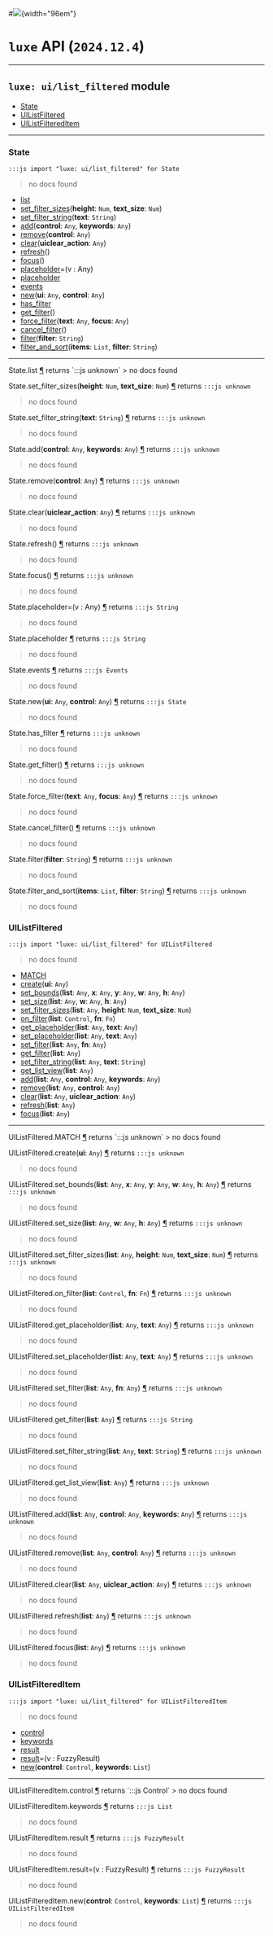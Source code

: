 #![](../../../../../../images/luxe-dark.svg){width="96em"}

# `luxe` API (`2024.12.4`)  


---

## `luxe: ui/list_filtered` module

- [State](#state)   
- [UIListFiltered](#uilistfiltered)   
- [UIListFilteredItem](#uilistfiltereditem)   

---

### State
`:::js import "luxe: ui/list_filtered" for State`
> no docs found

- [list](#State.list)
- [set_filter_sizes](#State.set_filter_sizes+2)(**height**: `Num`, **text_size**: `Num`)
- [set_filter_string](#State.set_filter_string)(**text**: `String`)
- [add](#State.add+2)(**control**: `Any`, **keywords**: `Any`)
- [remove](#State.remove)(**control**: `Any`)
- [clear](#State.clear)(**uiclear_action**: `Any`)
- [refresh](#State.refresh)()
- [focus](#State.focus)()
- [placeholder](#State.placeholder=)=(v : Any)
- [placeholder](#State.placeholder)
- [events](#State.events)
- [new](#State.new+2)(**ui**: `Any`, **control**: `Any`)
- [has_filter](#State.has_filter)
- [get_filter](#State.get_filter)()
- [force_filter](#State.force_filter+2)(**text**: `Any`, **focus**: `Any`)
- [cancel_filter](#State.cancel_filter)()
- [filter](#State.filter)(**filter**: `String`)
- [filter_and_sort](#State.filter_and_sort+2)(**items**: `List`, **filter**: `String`)

<hr/>
<endpoint module="luxe: ui/list_filtered" class="State" signature="list"></endpoint>
<signature id="State.list">State.list
<a class="headerlink" href="#State.list" title="Permanent link">¶</a></signature>
<span class='api_ret'>returns</span> `:::js unknown`
> no docs found   

<endpoint module="luxe: ui/list_filtered" class="State" signature="set_filter_sizes(height : Num, text_size : Num)"></endpoint>
<signature id="State.set_filter_sizes+2">State.set_filter_sizes(**height**: `Num`, **text_size**: `Num`)
<a class="headerlink" href="#State.set_filter_sizes+2" title="Permanent link">¶</a></signature>
<span class='api_ret'>returns</span> `:::js unknown`
> no docs found   

<endpoint module="luxe: ui/list_filtered" class="State" signature="set_filter_string(text : String)"></endpoint>
<signature id="State.set_filter_string">State.set_filter_string(**text**: `String`)
<a class="headerlink" href="#State.set_filter_string" title="Permanent link">¶</a></signature>
<span class='api_ret'>returns</span> `:::js unknown`
> no docs found   

<endpoint module="luxe: ui/list_filtered" class="State" signature="add(control : Any, keywords : Any)"></endpoint>
<signature id="State.add+2">State.add(**control**: `Any`, **keywords**: `Any`)
<a class="headerlink" href="#State.add+2" title="Permanent link">¶</a></signature>
<span class='api_ret'>returns</span> `:::js unknown`
> no docs found   

<endpoint module="luxe: ui/list_filtered" class="State" signature="remove(control : Any)"></endpoint>
<signature id="State.remove">State.remove(**control**: `Any`)
<a class="headerlink" href="#State.remove" title="Permanent link">¶</a></signature>
<span class='api_ret'>returns</span> `:::js unknown`
> no docs found   

<endpoint module="luxe: ui/list_filtered" class="State" signature="clear(uiclear_action : Any)"></endpoint>
<signature id="State.clear">State.clear(**uiclear_action**: `Any`)
<a class="headerlink" href="#State.clear" title="Permanent link">¶</a></signature>
<span class='api_ret'>returns</span> `:::js unknown`
> no docs found   

<endpoint module="luxe: ui/list_filtered" class="State" signature="refresh()"></endpoint>
<signature id="State.refresh">State.refresh()
<a class="headerlink" href="#State.refresh" title="Permanent link">¶</a></signature>
<span class='api_ret'>returns</span> `:::js unknown`
> no docs found   

<endpoint module="luxe: ui/list_filtered" class="State" signature="focus()"></endpoint>
<signature id="State.focus">State.focus()
<a class="headerlink" href="#State.focus" title="Permanent link">¶</a></signature>
<span class='api_ret'>returns</span> `:::js unknown`
> no docs found   

<endpoint module="luxe: ui/list_filtered" class="State" signature="placeholder=(v : Any)"></endpoint>
<signature id="State.placeholder=">State.placeholder=(v : Any)
<a class="headerlink" href="#State.placeholder=" title="Permanent link">¶</a></signature>
<span class='api_ret'>returns</span> `:::js String`
> no docs found   

<endpoint module="luxe: ui/list_filtered" class="State" signature="placeholder"></endpoint>
<signature id="State.placeholder">State.placeholder
<a class="headerlink" href="#State.placeholder" title="Permanent link">¶</a></signature>
<span class='api_ret'>returns</span> `:::js String`
> no docs found   

<endpoint module="luxe: ui/list_filtered" class="State" signature="events"></endpoint>
<signature id="State.events">State.events
<a class="headerlink" href="#State.events" title="Permanent link">¶</a></signature>
<span class='api_ret'>returns</span> `:::js Events`
> no docs found   

<endpoint module="luxe: ui/list_filtered" class="State" signature="new(ui : Any, control : Any)"></endpoint>
<signature id="State.new+2">State.new(**ui**: `Any`, **control**: `Any`)
<a class="headerlink" href="#State.new+2" title="Permanent link">¶</a></signature>
<span class='api_ret'>returns</span> `:::js State`
> no docs found   

<endpoint module="luxe: ui/list_filtered" class="State" signature="has_filter"></endpoint>
<signature id="State.has_filter">State.has_filter
<a class="headerlink" href="#State.has_filter" title="Permanent link">¶</a></signature>
<span class='api_ret'>returns</span> `:::js unknown`
> no docs found   

<endpoint module="luxe: ui/list_filtered" class="State" signature="get_filter()"></endpoint>
<signature id="State.get_filter">State.get_filter()
<a class="headerlink" href="#State.get_filter" title="Permanent link">¶</a></signature>
<span class='api_ret'>returns</span> `:::js unknown`
> no docs found   

<endpoint module="luxe: ui/list_filtered" class="State" signature="force_filter(text : Any, focus : Any)"></endpoint>
<signature id="State.force_filter+2">State.force_filter(**text**: `Any`, **focus**: `Any`)
<a class="headerlink" href="#State.force_filter+2" title="Permanent link">¶</a></signature>
<span class='api_ret'>returns</span> `:::js unknown`
> no docs found   

<endpoint module="luxe: ui/list_filtered" class="State" signature="cancel_filter()"></endpoint>
<signature id="State.cancel_filter">State.cancel_filter()
<a class="headerlink" href="#State.cancel_filter" title="Permanent link">¶</a></signature>
<span class='api_ret'>returns</span> `:::js unknown`
> no docs found   

<endpoint module="luxe: ui/list_filtered" class="State" signature="filter(filter : String)"></endpoint>
<signature id="State.filter">State.filter(**filter**: `String`)
<a class="headerlink" href="#State.filter" title="Permanent link">¶</a></signature>
<span class='api_ret'>returns</span> `:::js unknown`
> no docs found   

<endpoint module="luxe: ui/list_filtered" class="State" signature="filter_and_sort(items : List, filter : String)"></endpoint>
<signature id="State.filter_and_sort+2">State.filter_and_sort(**items**: `List`, **filter**: `String`)
<a class="headerlink" href="#State.filter_and_sort+2" title="Permanent link">¶</a></signature>
<span class='api_ret'>returns</span> `:::js unknown`
> no docs found   

### UIListFiltered
`:::js import "luxe: ui/list_filtered" for UIListFiltered`
> no docs found

- [MATCH](#UIListFiltered.MATCH)
- [create](#UIListFiltered.create)(**ui**: `Any`)
- [set_bounds](#UIListFiltered.set_bounds+5)(**list**: `Any`, **x**: `Any`, **y**: `Any`, **w**: `Any`, **h**: `Any`)
- [set_size](#UIListFiltered.set_size+3)(**list**: `Any`, **w**: `Any`, **h**: `Any`)
- [set_filter_sizes](#UIListFiltered.set_filter_sizes+3)(**list**: `Any`, **height**: `Num`, **text_size**: `Num`)
- [on_filter](#UIListFiltered.on_filter+2)(**list**: `Control`, **fn**: `Fn`)
- [get_placeholder](#UIListFiltered.get_placeholder+2)(**list**: `Any`, **text**: `Any`)
- [set_placeholder](#UIListFiltered.set_placeholder+2)(**list**: `Any`, **text**: `Any`)
- [set_filter](#UIListFiltered.set_filter+2)(**list**: `Any`, **fn**: `Any`)
- [get_filter](#UIListFiltered.get_filter)(**list**: `Any`)
- [set_filter_string](#UIListFiltered.set_filter_string+2)(**list**: `Any`, **text**: `String`)
- [get_list_view](#UIListFiltered.get_list_view)(**list**: `Any`)
- [add](#UIListFiltered.add+3)(**list**: `Any`, **control**: `Any`, **keywords**: `Any`)
- [remove](#UIListFiltered.remove+2)(**list**: `Any`, **control**: `Any`)
- [clear](#UIListFiltered.clear+2)(**list**: `Any`, **uiclear_action**: `Any`)
- [refresh](#UIListFiltered.refresh)(**list**: `Any`)
- [focus](#UIListFiltered.focus)(**list**: `Any`)

<hr/>
<endpoint module="luxe: ui/list_filtered" class="UIListFiltered" signature="MATCH"></endpoint>
<signature id="UIListFiltered.MATCH">UIListFiltered.MATCH
<a class="headerlink" href="#UIListFiltered.MATCH" title="Permanent link">¶</a></signature>
<span class='api_ret'>returns</span> `:::js unknown`
> no docs found   

<endpoint module="luxe: ui/list_filtered" class="UIListFiltered" signature="create(ui : Any)"></endpoint>
<signature id="UIListFiltered.create">UIListFiltered.create(**ui**: `Any`)
<a class="headerlink" href="#UIListFiltered.create" title="Permanent link">¶</a></signature>
<span class='api_ret'>returns</span> `:::js unknown`
> no docs found   

<endpoint module="luxe: ui/list_filtered" class="UIListFiltered" signature="set_bounds(list : Any, x : Any, y : Any, w : Any, h : Any)"></endpoint>
<signature id="UIListFiltered.set_bounds+5">UIListFiltered.set_bounds(**list**: `Any`, **x**: `Any`, **y**: `Any`, **w**: `Any`, **h**: `Any`)
<a class="headerlink" href="#UIListFiltered.set_bounds+5" title="Permanent link">¶</a></signature>
<span class='api_ret'>returns</span> `:::js unknown`
> no docs found   

<endpoint module="luxe: ui/list_filtered" class="UIListFiltered" signature="set_size(list : Any, w : Any, h : Any)"></endpoint>
<signature id="UIListFiltered.set_size+3">UIListFiltered.set_size(**list**: `Any`, **w**: `Any`, **h**: `Any`)
<a class="headerlink" href="#UIListFiltered.set_size+3" title="Permanent link">¶</a></signature>
<span class='api_ret'>returns</span> `:::js unknown`
> no docs found   

<endpoint module="luxe: ui/list_filtered" class="UIListFiltered" signature="set_filter_sizes(list : Any, height : Num, text_size : Num)"></endpoint>
<signature id="UIListFiltered.set_filter_sizes+3">UIListFiltered.set_filter_sizes(**list**: `Any`, **height**: `Num`, **text_size**: `Num`)
<a class="headerlink" href="#UIListFiltered.set_filter_sizes+3" title="Permanent link">¶</a></signature>
<span class='api_ret'>returns</span> `:::js unknown`
> no docs found   

<endpoint module="luxe: ui/list_filtered" class="UIListFiltered" signature="on_filter(list : Control, fn : Fn)"></endpoint>
<signature id="UIListFiltered.on_filter+2">UIListFiltered.on_filter(**list**: `Control`, **fn**: `Fn`)
<a class="headerlink" href="#UIListFiltered.on_filter+2" title="Permanent link">¶</a></signature>
<span class='api_ret'>returns</span> `:::js unknown`
> no docs found   

<endpoint module="luxe: ui/list_filtered" class="UIListFiltered" signature="get_placeholder(list : Any, text : Any)"></endpoint>
<signature id="UIListFiltered.get_placeholder+2">UIListFiltered.get_placeholder(**list**: `Any`, **text**: `Any`)
<a class="headerlink" href="#UIListFiltered.get_placeholder+2" title="Permanent link">¶</a></signature>
<span class='api_ret'>returns</span> `:::js unknown`
> no docs found   

<endpoint module="luxe: ui/list_filtered" class="UIListFiltered" signature="set_placeholder(list : Any, text : Any)"></endpoint>
<signature id="UIListFiltered.set_placeholder+2">UIListFiltered.set_placeholder(**list**: `Any`, **text**: `Any`)
<a class="headerlink" href="#UIListFiltered.set_placeholder+2" title="Permanent link">¶</a></signature>
<span class='api_ret'>returns</span> `:::js unknown`
> no docs found   

<endpoint module="luxe: ui/list_filtered" class="UIListFiltered" signature="set_filter(list : Any, fn : Any)"></endpoint>
<signature id="UIListFiltered.set_filter+2">UIListFiltered.set_filter(**list**: `Any`, **fn**: `Any`)
<a class="headerlink" href="#UIListFiltered.set_filter+2" title="Permanent link">¶</a></signature>
<span class='api_ret'>returns</span> `:::js unknown`
> no docs found   

<endpoint module="luxe: ui/list_filtered" class="UIListFiltered" signature="get_filter(list : Any)"></endpoint>
<signature id="UIListFiltered.get_filter">UIListFiltered.get_filter(**list**: `Any`)
<a class="headerlink" href="#UIListFiltered.get_filter" title="Permanent link">¶</a></signature>
<span class='api_ret'>returns</span> `:::js String`
> no docs found   

<endpoint module="luxe: ui/list_filtered" class="UIListFiltered" signature="set_filter_string(list : Any, text : String)"></endpoint>
<signature id="UIListFiltered.set_filter_string+2">UIListFiltered.set_filter_string(**list**: `Any`, **text**: `String`)
<a class="headerlink" href="#UIListFiltered.set_filter_string+2" title="Permanent link">¶</a></signature>
<span class='api_ret'>returns</span> `:::js unknown`
> no docs found   

<endpoint module="luxe: ui/list_filtered" class="UIListFiltered" signature="get_list_view(list : Any)"></endpoint>
<signature id="UIListFiltered.get_list_view">UIListFiltered.get_list_view(**list**: `Any`)
<a class="headerlink" href="#UIListFiltered.get_list_view" title="Permanent link">¶</a></signature>
<span class='api_ret'>returns</span> `:::js unknown`
> no docs found   

<endpoint module="luxe: ui/list_filtered" class="UIListFiltered" signature="add(list : Any, control : Any, keywords : Any)"></endpoint>
<signature id="UIListFiltered.add+3">UIListFiltered.add(**list**: `Any`, **control**: `Any`, **keywords**: `Any`)
<a class="headerlink" href="#UIListFiltered.add+3" title="Permanent link">¶</a></signature>
<span class='api_ret'>returns</span> `:::js unknown`
> no docs found   

<endpoint module="luxe: ui/list_filtered" class="UIListFiltered" signature="remove(list : Any, control : Any)"></endpoint>
<signature id="UIListFiltered.remove+2">UIListFiltered.remove(**list**: `Any`, **control**: `Any`)
<a class="headerlink" href="#UIListFiltered.remove+2" title="Permanent link">¶</a></signature>
<span class='api_ret'>returns</span> `:::js unknown`
> no docs found   

<endpoint module="luxe: ui/list_filtered" class="UIListFiltered" signature="clear(list : Any, uiclear_action : Any)"></endpoint>
<signature id="UIListFiltered.clear+2">UIListFiltered.clear(**list**: `Any`, **uiclear_action**: `Any`)
<a class="headerlink" href="#UIListFiltered.clear+2" title="Permanent link">¶</a></signature>
<span class='api_ret'>returns</span> `:::js unknown`
> no docs found   

<endpoint module="luxe: ui/list_filtered" class="UIListFiltered" signature="refresh(list : Any)"></endpoint>
<signature id="UIListFiltered.refresh">UIListFiltered.refresh(**list**: `Any`)
<a class="headerlink" href="#UIListFiltered.refresh" title="Permanent link">¶</a></signature>
<span class='api_ret'>returns</span> `:::js unknown`
> no docs found   

<endpoint module="luxe: ui/list_filtered" class="UIListFiltered" signature="focus(list : Any)"></endpoint>
<signature id="UIListFiltered.focus">UIListFiltered.focus(**list**: `Any`)
<a class="headerlink" href="#UIListFiltered.focus" title="Permanent link">¶</a></signature>
<span class='api_ret'>returns</span> `:::js unknown`
> no docs found   

### UIListFilteredItem
`:::js import "luxe: ui/list_filtered" for UIListFilteredItem`
> no docs found

- [control](#UIListFilteredItem.control)
- [keywords](#UIListFilteredItem.keywords)
- [result](#UIListFilteredItem.result)
- [result](#UIListFilteredItem.result=)=(v : FuzzyResult)
- [new](#UIListFilteredItem.new+2)(**control**: `Control`, **keywords**: `List`)

<hr/>
<endpoint module="luxe: ui/list_filtered" class="UIListFilteredItem" signature="control"></endpoint>
<signature id="UIListFilteredItem.control">UIListFilteredItem.control
<a class="headerlink" href="#UIListFilteredItem.control" title="Permanent link">¶</a></signature>
<span class='api_ret'>returns</span> `:::js Control`
> no docs found   

<endpoint module="luxe: ui/list_filtered" class="UIListFilteredItem" signature="keywords"></endpoint>
<signature id="UIListFilteredItem.keywords">UIListFilteredItem.keywords
<a class="headerlink" href="#UIListFilteredItem.keywords" title="Permanent link">¶</a></signature>
<span class='api_ret'>returns</span> `:::js List`
> no docs found   

<endpoint module="luxe: ui/list_filtered" class="UIListFilteredItem" signature="result"></endpoint>
<signature id="UIListFilteredItem.result">UIListFilteredItem.result
<a class="headerlink" href="#UIListFilteredItem.result" title="Permanent link">¶</a></signature>
<span class='api_ret'>returns</span> `:::js FuzzyResult`
> no docs found   

<endpoint module="luxe: ui/list_filtered" class="UIListFilteredItem" signature="result=(v : FuzzyResult)"></endpoint>
<signature id="UIListFilteredItem.result=">UIListFilteredItem.result=(v : FuzzyResult)
<a class="headerlink" href="#UIListFilteredItem.result=" title="Permanent link">¶</a></signature>
<span class='api_ret'>returns</span> `:::js FuzzyResult`
> no docs found   

<endpoint module="luxe: ui/list_filtered" class="UIListFilteredItem" signature="new(control : Control, keywords : List)"></endpoint>
<signature id="UIListFilteredItem.new+2">UIListFilteredItem.new(**control**: `Control`, **keywords**: `List`)
<a class="headerlink" href="#UIListFilteredItem.new+2" title="Permanent link">¶</a></signature>
<span class='api_ret'>returns</span> `:::js UIListFilteredItem`
> no docs found   

